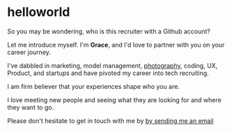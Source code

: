 # helloworld
<html>
  <p> So you may be wondering, who is this recruiter with a Github account? </p>
  <p> Let me introduce myself. I'm <b>Grace</b>, and I'd love to partner with you on your career journey. </p>
<p>I've dabbled in marketing, model management, <a href="http://www.gracelauphoto.com">photography</a>, coding, UX, Product, and startups and have pivoted my career into tech recruiting.</p>
  <p>I am firm believer that your experiences shape who you are. </p>
<p>I love meeting new people and seeing what they are looking for and where they want to go.</p>
  
<p>Please don't hesitate to get in touch with me by <a href="mailto:grace.lau@sisystems.com">by sending me an email</a> </p>
